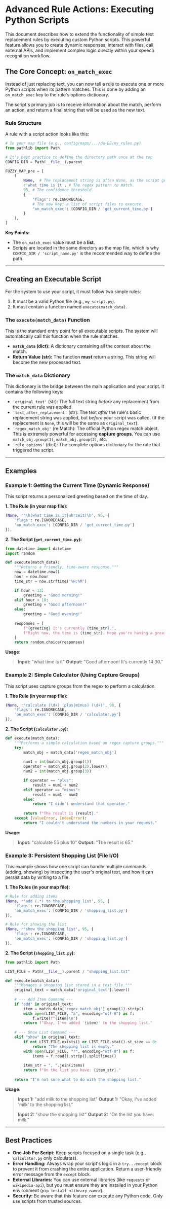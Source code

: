 # Advanced Rule Actions: Executing Python Scripts

This document describes how to extend the functionality of simple text replacement rules by executing custom Python scripts. This powerful feature allows you to create dynamic responses, interact with files, call external APIs, and implement complex logic directly within your speech recognition workflow.

## The Core Concept: `on_match_exec`

Instead of just replacing text, you can now tell a rule to execute one or more Python scripts when its pattern matches. This is done by adding an `on_match_exec` key to the rule's options dictionary.

The script's primary job is to receive information about the match, perform an action, and return a final string that will be used as the new text.

### Rule Structure

A rule with a script action looks like this:

```python
# In your map file (e.g., config/maps/.../de-DE/my_rules.py)
from pathlib import Path

# It's best practice to define the directory path once at the top
CONFIG_DIR = Path(__file__).parent

FUZZY_MAP_pre = [
    (
        None,  # The replacement string is often None, as the script generates the final text.
        r'what time is it', # The regex pattern to match.
        95, # The confidence threshold.
        {
            'flags': re.IGNORECASE,
            # The new key: a list of script files to execute.
            'on_match_exec': [CONFIG_DIR / 'get_current_time.py']
        }
    ),
]
```
**Key Points:**
- The `on_match_exec` value must be a **list**.
- Scripts are located in the same directory as the map file, which is why `CONFIG_DIR / 'script_name.py'` is the recommended way to define the path.

---

## Creating an Executable Script

For the system to use your script, it must follow two simple rules:
1.  It must be a valid Python file (e.g., `my_script.py`).
2.  It must contain a function named `execute(match_data)`.

### The `execute(match_data)` Function

This is the standard entry point for all executable scripts. The system will automatically call this function when the rule matches.

- **`match_data` (dict):** A dictionary containing all the context about the match.
- **Return Value (str):** The function **must** return a string. This string will become the new processed text.

### The `match_data` Dictionary

This dictionary is the bridge between the main application and your script. It contains the following keys:

*   `'original_text'` (str): The full text string *before* any replacement from the current rule was applied.
*   `'text_after_replacement'` (str): The text *after* the rule's basic replacement string was applied, but *before* your script was called. (If the replacement is `None`, this will be the same as `original_text`).
*   `'regex_match_obj'` (re.Match): The official Python regex match object. This is extremely powerful for accessing **capture groups**. You can use `match_obj.group(1)`, `match_obj.group(2)`, etc.
*   `'rule_options'` (dict): The complete options dictionary for the rule that triggered the script.

---

## Examples

### Example 1: Getting the Current Time (Dynamic Response)

This script returns a personalized greeting based on the time of day.

**1. The Rule (in your map file):**
```python
(None, r'\b(what time is it|uhrzeit)\b', 95, {
    'flags': re.IGNORECASE,
    'on_match_exec': [CONFIG_DIR / 'get_current_time.py']
}),
```

**2. The Script (`get_current_time.py`):**
```python
from datetime import datetime
import random

def execute(match_data):
    """Returns a friendly, time-aware response."""
    now = datetime.now()
    hour = now.hour
    time_str = now.strftime('%H:%M')

    if hour < 12:
        greeting = "Good morning!"
    elif hour < 18:
        greeting = "Good afternoon!"
    else:
        greeting = "Good evening!"
    
    responses = [
        f"{greeting} It's currently {time_str}.",
        f"Right now, the time is {time_str}. Hope you're having a great day!",
    ]
    return random.choice(responses)
```
**Usage:**
> **Input:** "what time is it"
> **Output:** "Good afternoon! It's currently 14:30."

### Example 2: Simple Calculator (Using Capture Groups)

This script uses capture groups from the regex to perform a calculation.

**1. The Rule (in your map file):**
```python
(None, r'calculate (\d+) (plus|minus) (\d+)', 98, {
    'flags': re.IGNORECASE,
    'on_match_exec': [CONFIG_DIR / 'calculator.py']
}),
```

**2. The Script (`calculator.py`):**
```python
def execute(match_data):
    """Performs a simple calculation based on regex capture groups."""
    try:
        match_obj = match_data['regex_match_obj']
        
        num1 = int(match_obj.group(1))
        operator = match_obj.group(2).lower()
        num2 = int(match_obj.group(3))

        if operator == "plus":
            result = num1 + num2
        elif operator == "minus":
            result = num1 - num2
        else:
            return "I didn't understand that operator."
            
        return f"The result is {result}."
    except (ValueError, IndexError):
        return "I couldn't understand the numbers in your request."
```
**Usage:**
> **Input:** "calculate 55 plus 10"
> **Output:** "The result is 65."

### Example 3: Persistent Shopping List (File I/O)

This example shows how one script can handle multiple commands (adding, showing) by inspecting the user's original text, and how it can persist data by writing to a file.

**1. The Rules (in your map file):**
```python
# Rule for adding items
(None, r'add (.*) to the shopping list', 95, {
    'flags': re.IGNORECASE,
    'on_match_exec': [CONFIG_DIR / 'shopping_list.py']
}),

# Rule for showing the list
(None, r'show the shopping list', 95, {
    'flags': re.IGNORECASE,
    'on_match_exec': [CONFIG_DIR / 'shopping_list.py']
}),
```

**2. The Script (`shopping_list.py`):**
```python
from pathlib import Path

LIST_FILE = Path(__file__).parent / "shopping_list.txt"

def execute(match_data):
    """Manages a shopping list stored in a text file."""
    original_text = match_data['original_text'].lower()
    
    # --- Add Item Command ---
    if "add" in original_text:
        item = match_data['regex_match_obj'].group(1).strip()
        with open(LIST_FILE, "a", encoding="utf-8") as f:
            f.write(f"{item}\n")
        return f"Okay, I've added '{item}' to the shopping list."
    
    # --- Show List Command ---
    elif "show" in original_text:
        if not LIST_FILE.exists() or LIST_FILE.stat().st_size == 0:
            return "The shopping list is empty."
        with open(LIST_FILE, "r", encoding="utf-8") as f:
            items = f.read().strip().splitlines()
        
        item_str = ", ".join(items)
        return f"On the list you have: {item_str}."
        
    return "I'm not sure what to do with the shopping list."
```
**Usage:**
> **Input 1:** "add milk to the shopping list"
> **Output 1:** "Okay, I've added 'milk' to the shopping list."
>
> **Input 2:** "show the shopping list"
> **Output 2:** "On the list you have: milk."

---

## Best Practices

-   **One Job Per Script:** Keep scripts focused on a single task (e.g., `calculator.py` only calculates).
-   **Error Handling:** Always wrap your script's logic in a `try...except` block to prevent it from crashing the entire application. Return a user-friendly error message from the `except` block.
-   **External Libraries:** You can use external libraries (like `requests` or `wikipedia-api`), but you must ensure they are installed in your Python environment (`pip install <library-name>`).
-   **Security:** Be aware that this feature can execute any Python code. Only use scripts from trusted sources.


